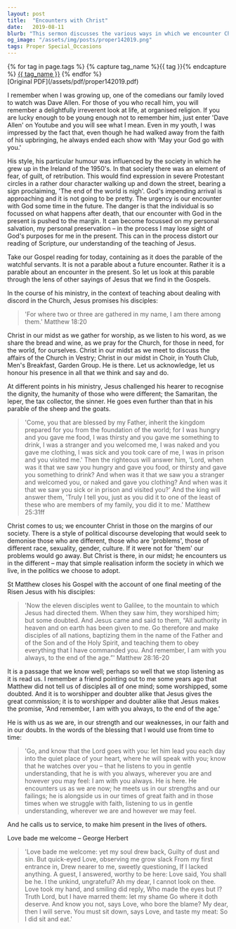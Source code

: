 ```yaml
---
layout: post
title:  "Encounters with Christ"
date:   2019-08-11
blurb: "This sermon discusses the various ways in which we encounter Christ in our daily lives. It emphasizes that Christ is present in our midst, in our gatherings, in those who are different from us, and in our strengths and weaknesses. The sermon also explores the theme of service, urging us to make Christ present in the lives of others."
og_image: "/assets/img/posts/proper142019.png"
tags: Proper Special_Occasions
---    
```

<div class="tag-pills">
  {% for tag in page.tags %}
    {% capture tag_name %}{{ tag }}{% endcapture %}
    <a href="{{ site.baseurl }}/tag/{{ tag_name }}" class="tag-pill">{{ tag_name }}</a>
  {% endfor %}
</div>
[Original PDF](/assets/pdf/proper142019.pdf)

I remember when I was growing up, one of the comedians our family loved to watch was Dave Allen. For those of you who recall him, you will remember a delightfully irreverent look at life, at organised religion. If you are lucky enough to be young enough not to remember him, just enter 'Dave Allen' on Youtube and you will see what I mean. Even in my youth, I was impressed by the fact that, even though he had walked away from the faith of his upbringing, he always ended each show with 'May your God go with you.'

His style, his particular humour was influenced by the society in which he grew up in the Ireland of the 1950's. In that society there was an element of fear, of guilt, of retribution. This would find expression in severe Protestant circles in a rather dour character walking up and down the street, bearing a sign proclaiming, 'The end of the world is nigh'. God's impending arrival is approaching and it is not going to be pretty. The urgency is our encounter with God some time in the future. The danger is that the individual is so focussed on what happens after death, that our encounter with God in the present is pushed to the margin. It can become focussed on my personal salvation, my personal preservation – in the process I may lose sight of God's purposes for me in the present. This can in the process distort our reading of Scripture, our understanding of the teaching of Jesus.

Take our Gospel reading for today, containing as it does the parable of the watchful servants. It is not a parable about a future encounter. Rather it is a parable about an encounter in the present. So let us look at this parable through the lens of other sayings of Jesus that we find in the Gospels.

In the course of his ministry, in the context of teaching about dealing with discord in the Church, Jesus promises his disciples:

> 'For where two or three are gathered in my name, I am there among them.' Matthew 18:20

Christ in our midst as we gather for worship, as we listen to his word, as we share the bread and wine, as we pray for the Church, for those in need, for the world, for ourselves. Christ in our midst as we meet to discuss the affairs of the Church in Vestry; Christ in our midst in Choir, in Youth Club, Men's Breakfast, Garden Group. He is there. Let us acknowledge, let us honour his presence in all that we think and say and do.

At different points in his ministry, Jesus challenged his hearer to recognise the dignity, the humanity of those who were different; the Samaritan, the leper, the tax collector, the sinner. He goes even further than that in his parable of the sheep and the goats.

> 'Come, you that are blessed by my Father, inherit the kingdom prepared for you from the foundation of the world; for I was hungry and you gave me food, I was thirsty and you gave me something to drink, I was a stranger and you welcomed me, I was naked and you gave me clothing, I was sick and you took care of me, I was in prison and you visited me.' Then the righteous will answer him, 'Lord, when was it that we saw you hungry and gave you food, or thirsty and gave you something to drink? And when was it that we saw you a stranger and welcomed you, or naked and gave you clothing? And when was it that we saw you sick or in prison and visited you?' And the king will answer them, 'Truly I tell you, just as you did it to one of the least of these who are members of my family, you did it to me.' Matthew 25:31ff

Christ comes to us; we encounter Christ in those on the margins of our society. There is a style of political discourse developing that would seek to demonise those who are different, those who are 'problems', those of different race, sexuality, gender, culture. If it were not for 'them' our problems would go away. But Christ is there, in our midst; he encounters us in the different – may that simple realisation inform the society in which we live, in the politics we choose to adopt.

St Matthew closes his Gospel with the account of one final meeting of the Risen Jesus with his disciples:

> 'Now the eleven disciples went to Galilee, to the mountain to which Jesus had directed them. When they saw him, they worshiped him; but some doubted. And Jesus came and said to them, “All authority in heaven and on earth has been given to me. Go therefore and make disciples of all nations, baptizing them in the name of the Father and of the Son and of the Holy Spirit, and teaching them to obey everything that I have commanded you. And remember, I am with you always, to the end of the age.”' Matthew 28:16-20

It is a passage that we know well; perhaps so well that we stop listening as it is read us. I remember a friend pointing out to me some years ago that Matthew did not tell us of disciples all of one mind; some worshipped, some doubted. And it is to worshipper and doubter alike that Jesus gives the great commission; it is to worshipper and doubter alike that Jesus makes the promise, 'And remember, I am with you always, to the end of the age.'

He is with us as we are, in our strength and our weaknesses, in our faith and in our doubts. In the words of the blessing that I would use from time to time:

> 'Go, and know that the Lord goes with you: let him lead you each day into the quiet place of your heart, where he will speak with you; know that he watches over you – that he listens to you in gentle understanding, that he is with you always, wherever you are and however you may feel: I am with you always. He is here. He encounters us as we are now; he meets us in our strengths and our failings; he is alongside us in our times of great faith and in those times when we struggle with faith, listening to us in gentle understanding, wherever we are and however we may feel.

And he calls us to service, to make him present in the lives of others.

Love bade me welcome – George Herbert

> 'Love bade me welcome: yet my soul drew back, Guilty of dust and sin. But quick-eyed Love, observing me grow slack From my first entrance in, Drew nearer to me, sweetly questioning, If I lacked anything. A guest, I answered, worthy to be here: Love said, You shall be he. I the unkind, ungrateful? Ah my dear, I cannot look on thee. Love took my hand, and smiling did reply, Who made the eyes but I? Truth Lord, but I have marred them: let my shame Go where it doth deserve. And know you not, says Love, who bore the blame? My dear, then I will serve. You must sit down, says Love, and taste my meat: So I did sit and eat.'
